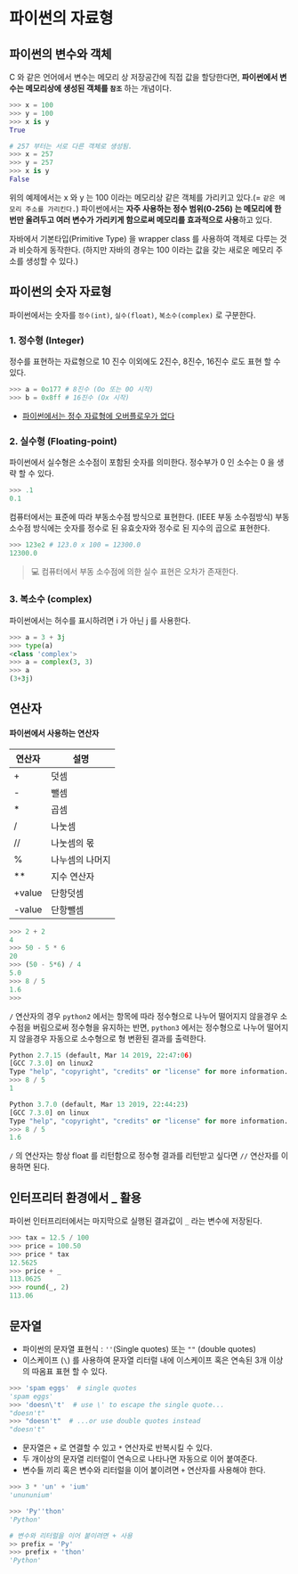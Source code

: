 # 파이썬의 자료형


## 파이썬의 변수와 객체
C 와 같은 언어에서 변수는 메모리 상 저장공간에 직접 값을 할당한다면, **파이썬에서 변수는 메모리상에 생성된 객체를 `참조`** 하는 개념이다. 

```python
>>> x = 100
>>> y = 100
>>> x is y 
True

# 257 부터는 서로 다른 객체로 생성됨.
>>> x = 257
>>> y = 257
>>> x is y
False
```

위의 예제에서는 x 와 y 는 100 이라는 메모리상 같은 객체를 가리키고 있다.(= `같은 메모리 주소를 가리킨다.`) 파이썬에서는 **자주 사용하는 정수 범위(0-256) 는 메모리에 한 번만 올려두고 여러 변수가 가리키게 함으로써 메모리를 효과적으로 사용**하고 있다.

자바에서 기본타입(Primitive Type) 을 wrapper class 를 사용하여 객체로 다루는 것과 비슷하게 동작한다. (하지만 자바의 경우는 100 이라는 값을 갖는 새로운 메모리 주소를 생성할 수 있다.)

## 파이썬의 숫자 자료형
파이썬에서는 숫자를 `정수(int)`, `실수(float)`, `복소수(complex)` 로 구분한다.

### 1. 정수형 (Integer)
정수를 표현하는 자료형으로 10 진수 이외에도 2진수, 8진수, 16진수 로도 표현 할 수 있다.

```python
>>> a = 0o177 # 8진수 (Oo 또는 0O 시작)
>>> b = 0x8ff # 16진수 (Ox 시작)
```

+ [파이썬에서는 정수 자료형에 오버플로우가 없다](https://hashcode.co.kr/questions/1092/%ED%8C%8C%EC%9D%B4%EC%8D%AC%EC%9D%80-%EC%A0%95%EC%88%98-%EC%B5%9C%EC%86%8C%EA%B0%92-%EC%B5%9C%EB%8C%80%EA%B0%92-%EC%A0%9C%ED%95%9C%EC%9D%B4-%EC%97%86%EB%82%98%EC%9A%94)


### 2. 실수형 (Floating-point)
파이썬에서 실수형은 소수점이 포함된 숫자를 의미한다. 정수부가 0 인 소수는 0 을 생략 할 수 있다.

```python
>>> .1
0.1
```

컴퓨터에서는 표준에 따라 부동소수점 방식으로 표현한다. (IEEE 부동 소수점방식) 부동소수점 방식에는 숫자를 정수로 된 유효숫자와 정수로 된 지수의 곱으로 표현한다.

```python
>>> 123e2 # 123.0 x 100 = 12300.0
12300.0
```

> 💻 컴퓨터에서 부동 소수점에 의한 실수 표현은 오차가 존재한다.

### 3. 복소수 (complex)
파이썬에서는 허수를 표시하려면 i 가 아닌 j 를 사용한다.

```python
>>> a = 3 + 3j
>>> type(a)
<class 'complex'>
>>> a = complex(3, 3)
>>> a
(3+3j)
```

## 연산자

#### 파이썬에서 사용하는 연산자

| 연산자 | 설명 |
|----------| -----------|
| + | 덧셈 |
| - | 뺄셈 |
| * | 곱셈 |
| / | 나눗셈 |
| // | 나눗셈의 몫 |
| % | 나누셈의 나머지 |
| ** | 지수 연산자 |
| +value | 단항덧셈 |
| -value | 단항뺄셈 |

```python
>>> 2 + 2
4
>>> 50 - 5 * 6
20
>>> (50 - 5*6) / 4
5.0
>>> 8 / 5  
1.6
>>> 
```

`/` 연산자의 경우 `python2` 에서는 항목에 따라 정수형으로 나누어 떨어지지 않을경우 소수점을 버림으로써 정수형을 유지하는 반면, `python3` 에서는 정수형으로 나누어 떨어지지 않을경우 자동으로 소수형으로 형 변환된 결과를 출력한다.

```python
Python 2.7.15 (default, Mar 14 2019, 22:47:06) 
[GCC 7.3.0] on linux2
Type "help", "copyright", "credits" or "license" for more information.
>>> 8 / 5
1

Python 3.7.0 (default, Mar 13 2019, 22:44:23) 
[GCC 7.3.0] on linux
Type "help", "copyright", "credits" or "license" for more information.
>>> 8 / 5
1.6
```

`/` 의 연산자는 항상 float 를 리턴함으로 정수형 결과를 리턴받고 싶다면 `//` 연산자를 이용하면 된다.

## 인터프리터 환경에서 _ 활용
파이썬 인터프리터에서는 마지막으로 실행된 결과값이 `_` 라는 변수에 저장된다.

```python
>>> tax = 12.5 / 100
>>> price = 100.50
>>> price * tax
12.5625
>>> price + _ 
113.0625
>>> round(_, 2)
113.06
```

## 문자열
+ 파이썬의 문자열 표현식 : `''`(Single quotes) 또는 `""` (double quotes)
+ 이스케이프 (`\`) 를 사용하여 문자열 리터럴 내에 이스케이프 혹은 연속된 3개 이상의 따옴표 표현 할 수 있다.

```python
>>> 'spam eggs'  # single quotes
'spam eggs'
>>> 'doesn\'t'  # use \' to escape the single quote...
"doesn't"
>>> "doesn't"  # ...or use double quotes instead
"doesn't"
```

+ 문자열은 `+` 로 연결할 수 있고 `*` 연산자로 반복시킬 수 있다.
+ 두 개이상의 문자열 리터럴이 연속으로 나타나면 자동으로 이어 붙여준다.
+ 변수들 끼리 혹은 변수와 리터럴을 이어 붙이려면 `+` 연산자를 사용해야 한다.

```python
>>> 3 * 'un' + 'ium'
'unununium'

>>> 'Py''thon'
'Python'

# 변수와 리터럴을 이어 붙이려면 + 사용
>> prefix = 'Py'
>>> prefix + 'thon'
'Python'
```

